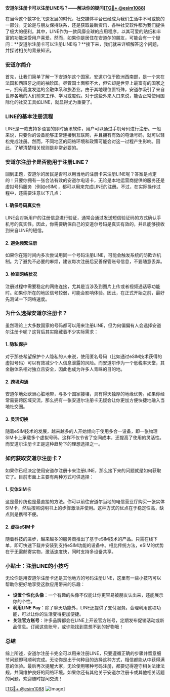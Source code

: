 **安道尔注册卡可以注册LINE吗？——解决你的疑问[[TG💪+ @esim1088](https://t.me/s/esim1088)]**

在当今这个数字化飞速发展的时代，社交媒体平台已经成为我们生活中不可或缺的一部分。无论是与朋友保持联系，还是获取最新资讯，各种社交软件都为我们提供了极大的便利。其中，LINE作为一款风靡全球的应用程序，以其可爱的贴纸和丰富的功能深受用户喜爱。然而，如果你是居住在安道尔的朋友，可能会有一个疑问：**安道尔注册卡可以注册LINE吗？**接下来，我们就来详细解答这个问题，并探讨相关的背景知识。

### 安道尔简介

首先，让我们简单了解一下安道尔这个国家。安道尔位于欧洲西南部，是一个夹在法国和西班牙之间的袖珍国。尽管国土面积不大，但它却是世界上最富有的国家之一，拥有高度发达的金融体系和旅游业。由于其地理位置特殊，安道尔吸引了来自世界各地的人们前来工作、学习或度假。对于这些外来人口来说，能否正常使用国际化的社交工具如LINE，就显得尤为重要了。

### LINE的基本注册流程

LINE是一款支持多语言的即时通讯软件，用户可以通过手机号码进行注册。一般来说，只要你的设备能够正常连接到互联网，并且拥有有效的电话号码，就可以轻松完成注册。然而，不同地区的网络环境和政策可能会对这一过程产生影响。因此，了解清楚相关规则是非常必要的。

### 安道尔注册卡是否能用于注册LINE？

回到正题，安道尔的居民是否可以用当地的注册卡来注册LINE呢？答案是肯定的！只要你拥有一张合法有效的安道尔电话卡，无论是本地运营商提供的服务还是虚拟号码服务（例如eSIM），都可以用来完成LINE的注册。不过，在实际操作过程中，还需要注意以下几点：

#### 1. **确保号码真实性**
   LINE会对新用户的注册信息进行验证，通常会通过发送短信验证码的方式确认手机号的真实性。因此，你需要确保自己的安道尔号码是真实有效的，并且能够接收到来自LINE的短信。

#### 2. **避免频繁注册**
   如果你在短时间内多次尝试用同一个号码注册LINE，可能会触发系统的防欺诈机制。为了避免不必要的麻烦，建议每次注册后妥善保管账号信息，不要随意丢弃。

#### 3. **检查网络状况**
   注册过程中需要稳定的网络连接，尤其是当涉及到图片上传或者视频通话等功能时。如果你所在的地区信号较弱，可能会影响体验。因此，在正式开始之前，最好先测试一下网络速度。

### 为什么选择安道尔注册卡？

虽然理论上大多数国家的号码都可以用来注册LINE，但为何偏偏有人会选择安道尔注册卡呢？这背后其实隐藏着不少实际需求：

#### 1. **隐私保护**
   对于那些希望保护个人隐私的人来说，使用匿名号码（比如通过eSIM技术获得的虚拟号码）可以有效减少个人信息泄露的风险。而安道尔作为一个低税率天堂，其金融体系相对独立且安全，因此也成为许多人青睐的目的地。

#### 2. **跨境沟通**
   安道尔地处欧洲心脏地带，与多个国家接壤，具有得天独厚的地缘优势。如果你经常需要跨区域交流，那么拥有一张安道尔注册卡无疑会让你更加方便快捷地融入当地社交圈。

#### 3. **灵活切换**
   随着eSIM技术的发展，越来越多的人开始倾向于使用多合一设备，即一张物理SIM卡上承载多个虚拟号码。这样不仅节省了空间成本，还提高了使用的灵活性。而安道尔注册卡正是这种趋势下的理想选择之一。

### 如何获取安道尔注册卡？

如果你已经决定使用安道尔注册卡来注册LINE，那么接下来的问题就是如何获取它了。目前市面上主要有两种方式可供选择：

#### 1. **实体SIM卡**
   这是最传统也是最直接的方法。你可以前往安道尔当地的电信营业厅购买一张实体SIM卡，然后按照说明书上的步骤激活并使用。这种方式的优点在于稳定性高，缺点则是携带不便。

#### 2. **虚拟eSIM卡**
   随着科技的进步，越来越多的服务商推出了基于eSIM技术的产品。只需在线下单，即可快速下载并安装到支持eSIM功能的设备中。相比传统方法，eSIM的优势在于无需邮寄实物，激活速度快，同时支持多设备共享。

### 小贴士：注册LINE的小技巧

无论你是用安道尔注册卡还是其他地方的号码注册LINE，这里有一些小技巧可以帮助你更好地享受这款应用带来的乐趣：

- **设置个性化头像**：一个有趣的头像不仅能让你更容易被朋友认出来，还能展示你的个性。
- **利用LINE Pay**：除了聊天功能外，LINE还提供了支付服务。合理利用这项功能，可以让你的生活变得更加便捷。
- **关注官方账号**：许多品牌都会在LINE上开设官方账号，定期发布促销活动或新品信息。订阅这些账号，或许能找到意想不到的好物哦！

### 总结

综上所述，安道尔注册卡完全可以用来注册LINE，只要遵循正确的步骤并留意细节问题即可顺利完成。无论你是出于何种目的选择这种方式，相信都能从中获得满意的体验。最后再次提醒大家，无论使用哪种号码注册，都要记得遵守相关法律法规，共同维护良好的网络环境。如果你还有其他关于安道尔注册卡或其他相关话题的问题，欢迎随时提问交流！

[[TG💪+ @esim1088](https://t.me/s/esim1088) ![Image](https://i.postimg.cc/4NQfJmqS/Snipaste-2025-05-13-00-14-12.png)]